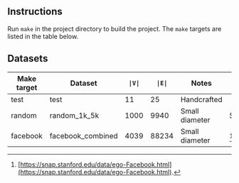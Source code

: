 ## Instructions
Run `make` in the project directory to build the project. The `make` targets are listed in the table below.

## Datasets
| Make target | Dataset           | `\|V\|` | `\|E\|` | Notes          | Source    |
|-------------|-------------------|---------|---------|----------------|-----------|
| test        | test              | 11      | 25      | Handcrafted    |           |
| random      | random_1k_5k      | 1000    | 9940    | Small diameter | Speedcode |
| facebook    | facebook_combined | 4039    | 88234   | Small diameter | [^1]      |


[^1]: [https://snap.stanford.edu/data/ego-Facebook.html](https://snap.stanford.edu/data/ego-Facebook.html).
